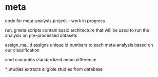 # meta
code for meta-analysis project - work in progress

run_gmeta scripts contain basic architecture that will be used to run the analysis on pre-processed datasets

assign_ma_id assigns unique id numbers to each meta-analysis based on our classification

smd computes standardized mean difference

*_studies extracts eligible studies from database
